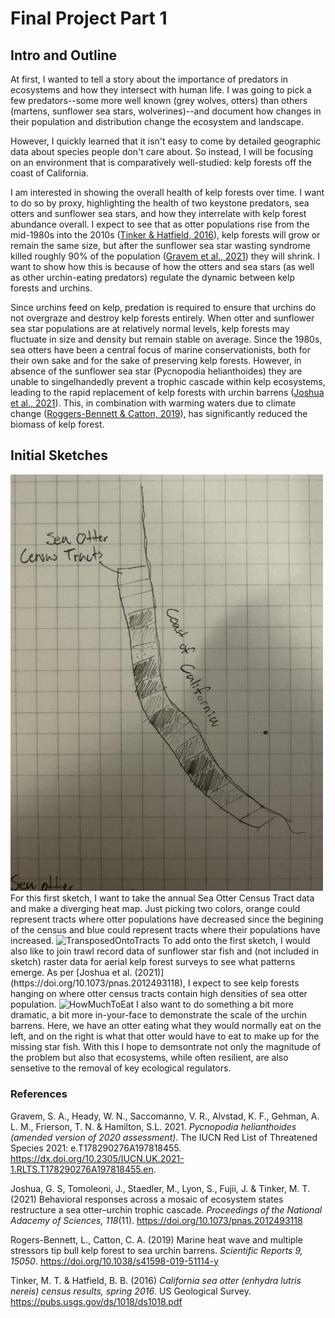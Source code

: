 # Final Project Part 1
## Intro and Outline
At first, I wanted to tell a story about the importance of predators in ecosystems and how they intersect with human life. I was going to pick a few predators--some more well known (grey wolves, otters) than others (martens, sunflower sea stars, wolverines)--and document how changes in their population and distribution change the ecosystem and landscape.

However, I quickly learned that it isn't easy to come by detailed geographic data about species people don't care about. So instead, I will be focusing on an environment that is comparatively well-studied: kelp forests off the coast of California. 

I am interested in showing the overall health of kelp forests over time. I want to do so by proxy, highlighting the health of two keystone predators, sea otters and sunflower sea stars, and how they interrelate with kelp forest abundance overall. I expect to see that as otter populations rise from the mid-1980s into the 2010s ([Tinker & Hatfield, 2016](https://pubs.usgs.gov/ds/1018/ds1018.pdf)), kelp forests will grow or remain the same size, but after the sunflower sea star wasting syndrome killed roughly 90% of the population ([Gravem et al., 2021](https://dx.doi.org/10.2305/IUCN.UK.2021-1.RLTS.T178290276A197818455.en.)) they will shrink. I want to show how this is because of how the otters and sea stars (as well as other urchin-eating predators) regulate the dynamic between kelp forests and urchins.

Since urchins feed on kelp, predation is required to ensure that urchins do not overgraze and destroy kelp forests entirely. When otter and sunflower sea star populations are at relatively normal levels, kelp forests may fluctuate in size and density but remain stable on average. Since the 1980s, sea otters have been a central focus of marine conservationists, both for their own sake and for the sake of preserving kelp forests. However, in absence of the sunflower sea star (Pycnopodia helianthoides) they are unable to singelhandedly prevent a trophic cascade within kelp ecosystems, leading to the rapid replacement of kelp forests with urchin barrens ([Joshua et al., 2021](https://doi.org/10.1073/pnas.2012493118)). This, in combination with warming waters due to climate change ([Roggers-Bennett & Catton, 2019](https://doi.org/10.1038/s41598-019-51114-y)), has significantly reduced the biomass of kelp forest.

## Initial Sketches
<img src="otter-sketch2.jpg" alt="JustOtterTracts" width="500"/>
For this first sketch, I want to take the annual Sea Otter Census Tract data and make a diverging heat map. Just picking two colors, orange could represent tracts where otter populations have decreased since the begining of the census and blue could represent tracts where their populations have increased.



<img src="otter-sketc12.jpg" alt="TransposedOntoTracts" width="500"/>
To add onto the first sketch, I would also like to join trawl record data of sunflower star fish and (not included in sketch) raster data for aerial kelp forest surveys to see what patterns emerge. As per [Joshua et al. (2021)](https://doi.org/10.1073/pnas.2012493118), I expect to see kelp forests hanging on where otter census tracts contain high densities of sea otter population.



<img src="otter-sketc32.jpg" alt="HowMuchToEat" width="800"/>
I also want to do something a bit more dramatic, a bit more in-your-face to demonstrate the scale of the urchin barrens. Here, we have an otter eating what they would normally eat on the left, and on the right is what that otter would have to eat to make up for the missing star fish. With this I hope to demsontrate not only the magnitude of the problem but also that ecosystems, while often resilient, are also sensetive to the removal of key ecological regulators.

### References
Gravem, S. A., Heady, W. N., Saccomanno, V. R., Alvstad, K. F., Gehman, A. L. M., Frierson, T. N. & Hamilton, S.L. 2021. *Pycnopodia helianthoides (amended version of 2020 assessment)*. The IUCN Red List of Threatened Species 2021: e.T178290276A197818455. https://dx.doi.org/10.2305/IUCN.UK.2021-1.RLTS.T178290276A197818455.en.

Joshua, G. S, Tomoleoni, J., Staedler, M., Lyon, S., Fujii, J. & Tinker, M. T. (2021) Behavioral responses across a mosaic of ecosystem states restructure a sea otter–urchin trophic cascade. *Proceedings of the National Adacemy of Sciences, 118*(11). https://doi.org/10.1073/pnas.2012493118

Rogers-Bennett, L., Catton, C. A. (2019) Marine heat wave and multiple stressors tip bull kelp forest to sea urchin barrens. *Scientific Reports 9, 15050*. https://doi.org/10.1038/s41598-019-51114-y

Tinker, M. T. & Hatfield, B. B. (2016) *California sea otter (enhydra lutris nereis) census results, spring 2016*. US Geological Survey. https://pubs.usgs.gov/ds/1018/ds1018.pdf
